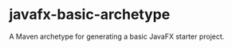 javafx-basic-archetype
======================

A Maven archetype for generating a basic JavaFX starter project.